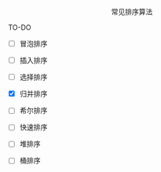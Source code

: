 <div align="center">常见排序算法</div>

TO-DO

* [ ] 冒泡排序
* [ ] 插入排序
* [ ] 选择排序
* [x] 归并排序
* [ ] 希尔排序
* [ ] 快速排序
* [ ] 堆排序
* [ ] 桶排序

